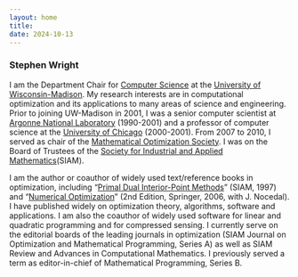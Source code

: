 ```yaml
---
layout: home
title:
date: 2024-10-13
---
```

### Stephen Wright
I am the Department Chair for [Computer Science](https://www.cs.wisc.edu/) at the [University of Wisconsin-Madison](https://www.wisc.edu/). My research interests are in computational optimization and its applications to many areas of science and engineering. Prior to joining UW-Madison in 2001, I was a senior computer scientist at [Argonne National Laboratory](https://www.anl.gov/) (1990-2001) and a professor of computer science at the [University of Chicago](https://www.uchicago.edu/en) (2000-2001). From 2007 to 2010, I served as chair of the [Mathematical Optimization Society](https://www.mathopt.org/). I was on the Board of Trustees of the [Society for Industrial and Applied Mathematics](https://www.siam.org/)(SIAM).

I am the author or coauthor of widely used text/reference books in optimization, including “[Primal Dual Interior-Point Methods](https://epubs.siam.org/doi/book/10.1137/1.9781611971453)” (SIAM, 1997) and “[Numerical Optimization](https://link.springer.com/book/10.1007/978-0-387-40065-5)” (2nd Edition, Springer, 2006, with J. Nocedal). I have published widely on optimization theory, algorithms, software and applications. I am also the coauthor of widely used software for linear and quadratic programming and for compressed sensing. I currently serve on the editorial boards of the leading journals in optimization (SIAM Journal on Optimization and Mathematical Programming, Series A) as well as SIAM Review and Advances in Computational Mathematics. I previously served a term as editor-in-chief of Mathematical Programming, Series B.
